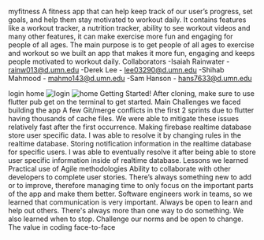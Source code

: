 myfitness
A fitness app that can help keep track of our user’s progress, set goals, and help them stay motivated to workout daily.
It contains features like a workout tracker, a nutrition tracker, ability to see workout videos and many other features, it can make exercise more fun and engaging for people of all ages.
The main purpose is to get people of all ages to exercise and workout so we built an app that makes it more fun, engaging and keeps people motivated to workout daily.
Collaborators
-Isaiah Rainwater - rainw013@d.umn.edu -Derek Lee - lee03290@d.umn.edu -Shihab Mahmood - mahmo143@d.umn.edu -Sam Hanson - hans7633@d.umn.edu

login home
![login](https://media.github.umn.edu/user/24174/files/21cf1a7c-d252-4f4d-8899-18b8c936cace)
![home](https://media.github.umn.edu/user/24174/files/b7b330cc-62dd-4516-810f-7ce2a787f14d)
Getting Started!
After cloning, make sure to use flutter pub get on the terminal to get started.
Main Challenges we faced building the app
A few Git/merge conflicts in the first 2 sprints due to flutter having thousands of cache files. We were able to mitigate these issues relatively fast after the first occurrence.
Making firebase realtime database store user specific data. I was able to resolve it by changing rules in the realtime database.
Storing notification information in the realtime database for specific users. I was able to eventually resolve it after being able to store user specific information inside of realtime database.
Lessons we learned
Practical use of Agile methodologies
Ability to collaborate with other developers to complete user stories.
There’s always something new to add or to improve, therefore managing time to only focus on the important parts of the app and make them better.
Software engineers work in teams, so we learned that communication is very important.
Always be open to learn and help out others.
There's always more than one way to do something.
We also learned when to stop.
Challenge our norms and be open to change.
The value in coding face-to-face

